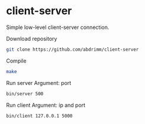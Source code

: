 # client-server
Simple low-level client-server connection.

Download repository
```bash
git clone https://github.com/abdrimm/client-server
```
Compile
```bash
make
```

Run server
Argument: port
```bash
bin/server 500
```

Run client
Argument: ip and port
```bash
bin/client 127.0.0.1 5000
```
